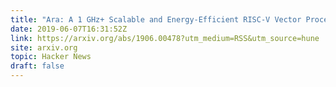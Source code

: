 ```yaml
---
title: "Ara: A 1 GHz+ Scalable and Energy-Efficient RISC-V Vector Processor"
date: 2019-06-07T16:31:52Z
link: https://arxiv.org/abs/1906.00478?utm_medium=RSS&utm_source=hune
site: arxiv.org
topic: Hacker News
draft: false
---
```

